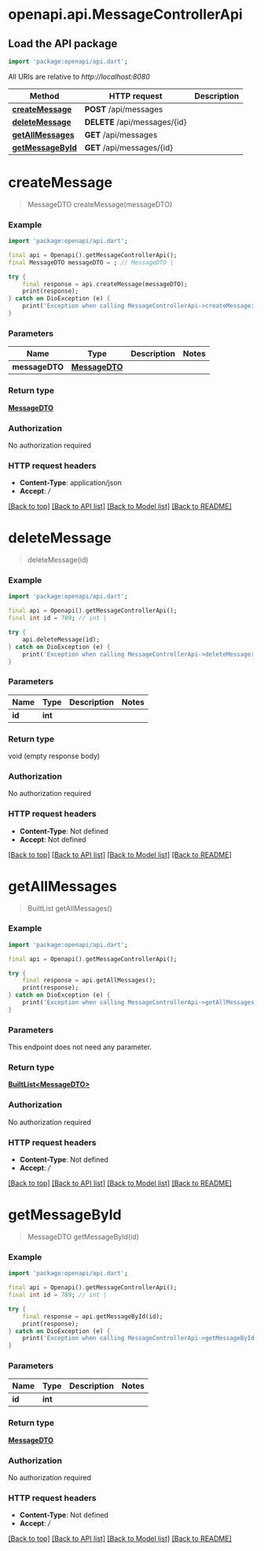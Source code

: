 # openapi.api.MessageControllerApi

## Load the API package
```dart
import 'package:openapi/api.dart';
```

All URIs are relative to *http://localhost:8080*

Method | HTTP request | Description
------------- | ------------- | -------------
[**createMessage**](MessageControllerApi.md#createmessage) | **POST** /api/messages | 
[**deleteMessage**](MessageControllerApi.md#deletemessage) | **DELETE** /api/messages/{id} | 
[**getAllMessages**](MessageControllerApi.md#getallmessages) | **GET** /api/messages | 
[**getMessageById**](MessageControllerApi.md#getmessagebyid) | **GET** /api/messages/{id} | 


# **createMessage**
> MessageDTO createMessage(messageDTO)



### Example
```dart
import 'package:openapi/api.dart';

final api = Openapi().getMessageControllerApi();
final MessageDTO messageDTO = ; // MessageDTO | 

try {
    final response = api.createMessage(messageDTO);
    print(response);
} catch on DioException (e) {
    print('Exception when calling MessageControllerApi->createMessage: $e\n');
}
```

### Parameters

Name | Type | Description  | Notes
------------- | ------------- | ------------- | -------------
 **messageDTO** | [**MessageDTO**](MessageDTO.md)|  | 

### Return type

[**MessageDTO**](MessageDTO.md)

### Authorization

No authorization required

### HTTP request headers

 - **Content-Type**: application/json
 - **Accept**: */*

[[Back to top]](#) [[Back to API list]](../README.md#documentation-for-api-endpoints) [[Back to Model list]](../README.md#documentation-for-models) [[Back to README]](../README.md)

# **deleteMessage**
> deleteMessage(id)



### Example
```dart
import 'package:openapi/api.dart';

final api = Openapi().getMessageControllerApi();
final int id = 789; // int | 

try {
    api.deleteMessage(id);
} catch on DioException (e) {
    print('Exception when calling MessageControllerApi->deleteMessage: $e\n');
}
```

### Parameters

Name | Type | Description  | Notes
------------- | ------------- | ------------- | -------------
 **id** | **int**|  | 

### Return type

void (empty response body)

### Authorization

No authorization required

### HTTP request headers

 - **Content-Type**: Not defined
 - **Accept**: Not defined

[[Back to top]](#) [[Back to API list]](../README.md#documentation-for-api-endpoints) [[Back to Model list]](../README.md#documentation-for-models) [[Back to README]](../README.md)

# **getAllMessages**
> BuiltList<MessageDTO> getAllMessages()



### Example
```dart
import 'package:openapi/api.dart';

final api = Openapi().getMessageControllerApi();

try {
    final response = api.getAllMessages();
    print(response);
} catch on DioException (e) {
    print('Exception when calling MessageControllerApi->getAllMessages: $e\n');
}
```

### Parameters
This endpoint does not need any parameter.

### Return type

[**BuiltList&lt;MessageDTO&gt;**](MessageDTO.md)

### Authorization

No authorization required

### HTTP request headers

 - **Content-Type**: Not defined
 - **Accept**: */*

[[Back to top]](#) [[Back to API list]](../README.md#documentation-for-api-endpoints) [[Back to Model list]](../README.md#documentation-for-models) [[Back to README]](../README.md)

# **getMessageById**
> MessageDTO getMessageById(id)



### Example
```dart
import 'package:openapi/api.dart';

final api = Openapi().getMessageControllerApi();
final int id = 789; // int | 

try {
    final response = api.getMessageById(id);
    print(response);
} catch on DioException (e) {
    print('Exception when calling MessageControllerApi->getMessageById: $e\n');
}
```

### Parameters

Name | Type | Description  | Notes
------------- | ------------- | ------------- | -------------
 **id** | **int**|  | 

### Return type

[**MessageDTO**](MessageDTO.md)

### Authorization

No authorization required

### HTTP request headers

 - **Content-Type**: Not defined
 - **Accept**: */*

[[Back to top]](#) [[Back to API list]](../README.md#documentation-for-api-endpoints) [[Back to Model list]](../README.md#documentation-for-models) [[Back to README]](../README.md)

